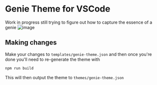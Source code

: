 # Genie Theme for VSCode

Work in progress still trying to figure out how to capture the essence of a genie
![image](https://github.com/user-attachments/assets/7e4b5476-bab2-4f3f-b712-328d2f11f4eb)

## Making changes
Make your changes to `templates/genie-theme.json` and then once you're done you'll need to re-generate the theme with
```sh
npm run build
```
This will then output the theme to `themes/genie-theme.json`
